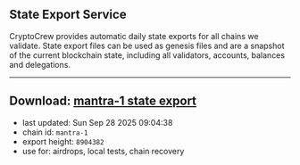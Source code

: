 ## State Export Service
CryptoCrew provides automatic daily state exports for all chains we validate. State export files can be used as genesis files and are a snapshot of the current blockchain state, including all validators, accounts, balances and delegations.

---
**Download: [mantra-1 state export](https://dl-eu2.ccvalidators.com/SERVICE/mantrachain/mantra-1_export_8904382.json)**
---

- last updated: Sun Sep 28 2025 09:04:38
- chain id: `mantra-1`
- export height: `8904382`
- use for: airdrops, local tests, chain recovery
